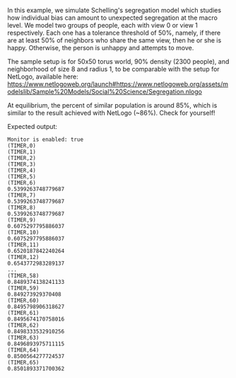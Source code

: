 In this example, we simulate Schelling's segregation model which studies how individual bias can amount to unexpected segregation at the macro level. We model two groups of people, each with view 0 or view 1 respectively. Each one has a tolerance threshold of 50%, namely, if there are at least 50% of neighbors who share the same view, then he or she is happy. Otherwise, the person is unhappy and attempts to move. 

The sample setup is for 50x50 torus world, 90% density (2300 people), and neighborhood of size 8 and radius 1, to be comparable with the setup for NetLogo, available here: https://www.netlogoweb.org/launch#https://www.netlogoweb.org/assets/modelslib/Sample%20Models/Social%20Science/Segregation.nlogo 

At equilibrium, the percent of similar population is around 85%, which is similar to the result achieved with NetLogo (~86%). Check for yourself! 
  
Expected output: 
```
Monitor is enabled: true
(TIMER,0)
(TIMER,1)
(TIMER,2)
(TIMER,3)
(TIMER,4)
(TIMER,5)
(TIMER,6)
0.5399263748779687
(TIMER,7)
0.5399263748779687
(TIMER,8)
0.5399263748779687
(TIMER,9)
0.6075297795886037
(TIMER,10)
0.6075297795886037
(TIMER,11)
0.6520187842240264
(TIMER,12)
0.6543772983289137
... 
(TIMER,58)
0.8489374138241133
(TIMER,59)
0.849273929370408
(TIMER,60)
0.8495798906318627
(TIMER,61)
0.8495674170758016
(TIMER,62)
0.8498333532910256
(TIMER,63)
0.8496893975711115
(TIMER,64)
0.8500564277724537
(TIMER,65)
0.8501893371700362
```
